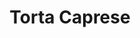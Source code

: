 ---
layout: recette
categories: [recettes]
hidden: true
lang: fr
sitemap: false
title: Torta Caprese
type: sucre
recettes:
  Chocolat Noir:
    ingredients:
      - nom: beurre
        qte: 85
        unite: gr
      - nom: chocolat noir 70%
        qte: 110
        unite: gr
      - nom: sucre glace
        qte: 80
        unite: gr
      - nom: sucre brun
        qte: 50
        unite: gr
      - nom: oeufs
        qte: 3
      - nom: poudre d'amandes
        qte: 70
        unite: gr
      - nom: cacao en poudre non sucré
        qte: 15
        unite: gr
    etapes:
      - label: Préparation
        details:
        - Faire fondre le beurre et le chocolat
        - Blanchir les oeufs et le sucre au batteur électrique à vitesse maximale
        - Incorporer la poudre d'amandes avec le cacao en poudre non sucré à l'aide d'une spatule silicone
        - Incorporer le mélange beurre-chocolat à l'aide d'une spatule silicone
        - Beurrer et fariner un moule rond
        - Verser la préparation dans le moule
      - label: Cuisson
        emoji: 🔥
        details:
        - Cuire 35 à 40 minutes à 180°C
  Chocolat Blanc: 
    ingredients:
      - nom: huile neutre
        qte: 80
        unite: gr
      - nom: citron
        qte: 1
      - nom: chocolat blanc
        qte: 120
        unite: gr
      - nom: poudre d'amandes
        qte: 200
        unite: gr
      - nom: fécule de maïs
        qte: 60
        unite: gr
      - nom: sucre glace
        qte: 100
        unite: gr
      - nom: oeufs 
        qte: 5
      - nom: sucre blanc
        qte: 40
        unite: gr
    etapes:
      - label: Préparation des ingrédients
        details:
        - Verser l'huile dans un récipient 
        - Zester le citron
        - Ajouter les zestes avec l'huile
        - Raper le chocolat blanc
        - Verser la poudre d'amandes, la fécule de maïs, le sucre glace et le chocolat blanc dans un saladier
      - label: Préparation du gâteau
        details:
        - Blanchir les oeufs et le sucre au batteur électrique à vitesse maximale
        - Incorporer progressivement l'huile à vitesse lente
        - Incorporer le reste des ingrédients à l'aide d'une spatule silicone
        - Beurrer et fariner un moule rond
        - Verser la préparation dans le moule
      - label: Cuisson
        emoji: 🔥
        details:
        - Cuire 30 minutes à 160°C
---
